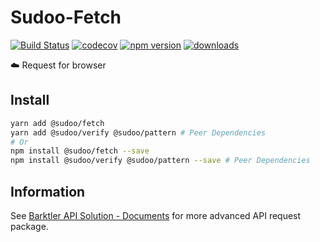 # Sudoo-Fetch

[![Build Status](https://travis-ci.com/SudoDotDog/Sudoo-Fetch.svg?branch=master)](https://travis-ci.com/SudoDotDog/Sudoo-Fetch)
[![codecov](https://codecov.io/gh/SudoDotDog/Sudoo-Fetch/branch/master/graph/badge.svg)](https://codecov.io/gh/SudoDotDog/Sudoo-Fetch)
[![npm version](https://badge.fury.io/js/%40sudoo%2Ffetch.svg)](https://www.npmjs.com/package/@sudoo/fetch)
[![downloads](https://img.shields.io/npm/dm/@sudoo/fetch.svg)](https://www.npmjs.com/package/@sudoo/fetch)

:cloud: Request for browser

## Install

```sh
yarn add @sudoo/fetch
yarn add @sudoo/verify @sudoo/pattern # Peer Dependencies
# Or
npm install @sudoo/fetch --save
npm install @sudoo/verify @sudoo/pattern --save # Peer Dependencies
```

## Information

See [Barktler API Solution - Documents](//barktler.com) for more advanced API request package.
